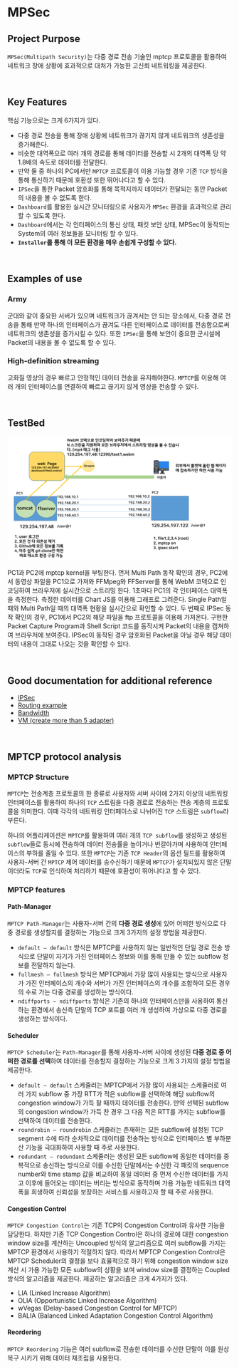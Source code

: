 
# MPSec

## Project Purpose
`MPSec(Multipath Security)`는 다중 경로 전송 기술인 mptcp 프로토콜을 활용하여 네트워크 장애 상황에 효과적으로 대처가 가능한 고신뢰 네트워킹을 제공한다.




<br/>

## Key Features
핵심 기능으로는 크게 6가지가 있다. 
* 다중 경로 전송을 통해 장애 상황에 네트워크가 끊기지 않게 네트워크의 생존성을 증가해준다. 
* 비슷한 대역폭으로 여러 개의 경로를 통해 데이터를 전송할 시 2개의 대역폭 당 약 1.8배의 속도로 데이터를 전달한다. 
* 만약 둘 중 하나의 PC에서만 `MPTCP` 프로토콜이 이용 가능할 경우 기존 `TCP` 방식을 통해 통신하기 때문에 호환성 또한 뛰어나다고 할 수 있다.
* `IPSec`을 통한 Packet 암호화를 통해 목적지까지 데이터가 전달되는 동안 Packet의 내용을 볼 수 없도록 한다. 
* `Dashboard`를 활용한 실시간 모니터링으로 사용자가 `MPSec` 환경을 효과적으로 관리할 수 있도록 한다. 
* `Dashboard`에서는 각 인터페이스의 통신 상태, 패킷 보안 상태, MPSec이 동작되는 System의 여러 정보들을 모니터링 할 수 있다.
* **`Installer`를 통해 이 모든 환경을 매우 손쉽게 구성할 수 있다.**




<br/>

## Examples of use
### Army
군대와 같이 중요한 서버가 있으며 네트워크가 끊겨서는 안 되는 장소에서, 다중 경로 전송을 통해 만약 하나의 인터페이스가 끊겨도 다른 인터페이스로 데이터를 전송함으로써 네트워크의 생존성을 증가시킬 수 있다. 또한 `IPSec`을 통해 보안이 중요한 군시설에 Packet의 내용을 볼 수 없도록 할 수 있다. 

### High-definition streaming
고화질 영상의 경우 빠르고 안정적인 데이터 전송을 유지해야한다. `MPTCP`를 이용해 여러 개의 인터페이스를 연결하여 빠르고 끊기지 않게 영상을 전송할 수 있다.


<br/>

## TestBed

![testbed](/md_images/testSet.png)

PC1과 PC2에 mptcp kernel을 부팅한다. 먼저 Multi Path 동작 확인의 경우, PC2에서 동영상 파일을 PC1으로 가져와 FFMpeg와 FFServer를 통해 WebM 코덱으로 인코딩하여 브라우저에 실시간으로 스트리밍 한다. 1초마다 PC1의 각 인터페이스 대역폭을 측정한다. 측정한 데이터를 Chart JS를 이용해 그래프로 그려준다. Single Path일 때와 Multi Path일 때의 대역폭 현황을 실시간으로 확인할 수 있다. 두 번째로 IPSec 동작 확인의 경우, PC1에서 PC2의 해당 파일을 ftp 프로토콜을 이용해 가져온다. 구현한 Packet Capture Program과 Shell Script 코드를 동작시켜 Packet의 내용을 캡쳐하여 브라우저에 보여준다. IPSec이 동작된 경우 암호화된 Packet을 아닐 경우 해당 데이터의 내용이 그대로 나오는 것을 확인할 수 있다.



<br/>

## Good documentation for additional reference

* [IPSec](/contents/ipsec.md)
* [Routing example](/contents/routing.md)
* [Bandwidth](/contents/bandwidth.md)
* [VM (create more than 5 adapter)](/contents/in_vm_create_more_than_5_adapter.md)



<br/>

## MPTCP protocol analysis

### MPTCP Structure

`MPTCP`는 전송계층 프로토콜의 한 종류로  사용자와 서버 사이에 2가지 이상의 네트워킹 인터페이스를 활용하여 하나의 `TCP` 스트림을 다중 경로로 전송하는 전송 계층의 프로토콜을 의미한다. 이때 각각의 네트워킹 인터페이스로 나뉘어진 `TCP` 스트림은 `subflow`라 부른다.

하나의 어플리케이션은 `MPTCP`를 활용하여 여러 개의 `TCP subflow`를 생성하고 생성된 `subflow`들로 동시에 전송하여 데이터 전송률을 높이거나 번갈아가며 사용하여 인터페이스의 부하를 줄일 수 있다. 또한 `MPTCP`는 기존 `TCP Header`의 옵션 필드를 활용하여 사용자-서버 간 `MPTCP` 제어 데이터를 송수신하기 때문에 `MPTCP`가 설치되있지 않은 단말이더라도 `TCP`로 인식하여 처리하기 때문에 호환성이 뛰어나다고 할 수 있다.

### MPTCP features

#### Path-Manager

`MPTCP Path-Manager`는 사용자-서버 간의 **다중 경로 생성**에 있어 어떠한 방식으로 다중 경로를 생성할지를 결정하는 기능으로 크게 3가지의 설정 방법을 제공한다.

* `default – default` 방식은 MPTCP를 사용하지 않는 일반적인 단일 경로 전송 방식으로 단말이 자기가 가진 인터페이스 정보와 이를 통해 만들 수 있는 subflow 정보를 전달하지 않는다.
* `fullmesh – fullmesh` 방식은 MPTCP에서 가장 많이 사용되는 방식으로 사용자가 가진 인터페이스의 개수와 서버가 가진 인터페이스의 개수를 조합하여 모든 경우의 수로 가는 다중 경로를 생성하는 방식이다.
* `ndiffports – ndiffports` 방식은 기존의 하나의 인터페이스만을 사용하여 통신하는 환경에서 송신측 단말의 TCP 포트를 여러 개 생성하여 가상으로 다중 경로를 생성하는 방식이다.

#### Scheduler

`MPTCP Scheduler`는 `Path-Manager`를 통해 사용자-서버 사이에 생성된 **다중 경로 중 어떠한 경로를 선택**하여 데이터를 전송할지 결정하는 기능으로 크게 3 가지의 설정 방법을 제공한다.

* `default – default` 스케줄러는 MPTCP에서 가장 많이 사용되는 스케줄러로 여러 가지 subflow 중 가장 RTT가 적은 subflow를 선택하여 해당 subflow의 congestion window가 가득 찰 때까지 데이터를 전송한다. 만약 선택된 subflow의 congestion window가 가득 찬 경우 그 다음 적은 RTT를 가지는 subflow를 선택하여 데이터를 전송한다. 
* `roundrobin – roundrobin` 스케줄러는 존재하는 모든 subflow에 설정된 TCP segment 수에 따라 순차적으로 데이터를 전송하는 방식으로 인터페이스 별 부하분산 기능을 극대화하여 사용할 때 주로 사용한다.
* `redundant – redundant` 스케줄러는 생성된 모든 subflow에 동일한 데이터를 중복적으로 송신하는 방식으로 이를 수신한 단말에서는 수신한 각 패킷의 sequence number와 time stamp 값을 비교하여 동일 데이터 중 먼저 수신한 데이터를 가지고 이후에 들어오는 데이터는 버리는 방식으로 동작하며 가용 가능한 네트워크 대역폭을 희생하여 신뢰성을 보장하는 서비스를 사용하고자 할 때 주로 사용한다.

#### Congestion Control

`MPTCP Congestion Control`는 기존 TCP의 Congestion Control과 유사한 기능을 담당한다. 하지만 기존 TCP Congestion Control은 하나의 경로에 대한 congestion window size를 계산하는 Uncoupled 방식의 알고리즘으로 여러 subflow를 가지는 MPTCP 환경에서 사용하기 적절하지 않다. 따라서 MPTCP Congestion Control은 MPTCP Scheduler의 결정을 보다 효율적으로 하기 위해 congestion window size 계산 시 가용 가능한 모든 subflow의 상황을 보며 window size를 결정하는 Coupled 방식의 알고리즘을 제공한다. 제공하는 알고리즘은 크게 4가지가 있다.

* LIA (Linked Increase Algorithm)
* OLIA (Opportunistic Linked Increase Algorithm)
* wVegas (Delay-based Congestion Control for MPTCP)
* BALIA (Balanced Linked Adaptation Congestion Control Algorithm)

#### Reordering

`MPTCP Reordering` 기능은 여러 subflow로 전송한 데이터를 수신한 단말이 이를 원상복구 시키기 위해 데이터 재조립을 사용한다. 


